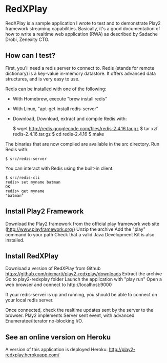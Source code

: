 # RedXPlay

RedXPlay is a sample application I wrote to test and to demonstrate Play2 framework streaming capabilities. 
Basically, it's a good documentation of how to write a realtime web application (RWA) as described by Sadache Drobi, Zenexity CTO.

## How can I test?

First, you'll need a redis server to connect to. Redis (stands for remote dictionary) is a key-value in-memory datastore. It offers advanced data structures, and is very easy to use.

Redis can be installed with one of the following:

- With Homebrew, execute "brew install redis"
- With Linux, "apt-get install redis-server"
- Download, Download, extract and compile Redis with:

    $ wget http://redis.googlecode.com/files/redis-2.4.16.tar.gz
    $ tar xzf redis-2.4.16.tar.gz
    $ cd redis-2.4.16
    $ make

The binaries that are now compiled are available in the src directory. Run Redis with:

    $ src/redis-server

You can interact with Redis using the built-in client:

    $ src/redis-cli
    redis> set myname batman
    OK
    redis> get myname
    "batman"

## Install Play2 Framework

Download the Play2 framework from the official play framework web site (http://www.playframework.org/)
Unzip the archive
Add the "play" command to your path
Check that a valid Java Development Kit is also installed.

## Install RedXPlay

Download a version of RedXPlay from Github https://github.com/nicmarti/play2-redxplay/downloads
Extract the archive
Go to play2-redxplay folder
Launch the application with "play run"
Open a web browser and connect to http://localhost:9000

If your redis-server is up and running, you should be able to connect on your local redis server.

Once connected, check the realtime updates sent by the server to the browser. Play2 implements Server sent event, with advanced Enumeratee/Iterator no-blocking I/O.

## See an online version on Heroku

A version of this application is deployed Heroku: http://play2-redxplay.herokuapp.com/





